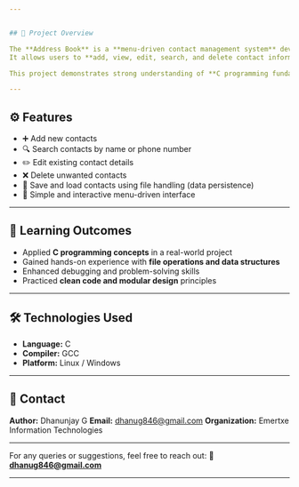 ```yaml
---


## 📝 Project Overview

The **Address Book** is a **menu-driven contact management system** developed in **C language** as part of my training at *Emertxe Information Technologies*.
It allows users to **add, view, edit, search, and delete contact information** such as name, phone number, email, and address.

This project demonstrates strong understanding of **C programming fundamentals**, including **structures, pointers, file handling, and modular programming**.

---
```


## ⚙️ Features

* ➕ Add new contacts
* 🔍 Search contacts by name or phone number
* ✏️ Edit existing contact details
* ❌ Delete unwanted contacts
* 💾 Save and load contacts using file handling (data persistence)
* 🧭 Simple and interactive menu-driven interface

---

## 🧠 Learning Outcomes

* Applied **C programming concepts** in a real-world project
* Gained hands-on experience with **file operations and data structures**
* Enhanced debugging and problem-solving skills
* Practiced **clean code and modular design** principles

---

## 🛠️ Technologies Used

* **Language:** C
* **Compiler:** GCC
* **Platform:** Linux / Windows

---

## 📧 Contact

**Author:** Dhanunjay G
**Email:** [dhanug846@gmail.com](mailto:dhanug846@gmail.com)
**Organization:** Emertxe Information Technologies

---

For any queries or suggestions, feel free to reach out:
**📩 [dhanug846@gmail.com](mailto:dhanug846@gmail.com)**

---

